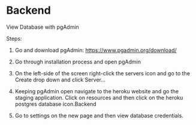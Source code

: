 # Backend

View Database with pgAdmin

Steps:

1. Go and download pgAdmin: https://www.pgadmin.org/download/

2. Go through installation process and open pgAdmin

3. On the left-side of the screen right-click the servers icon and go to the Create drop down and click Server...

4. Keeping pgAdmin open navigate to the heroku website and go the staging application. Click on resources and then click on the heroku postgres database icon.Backend

5. Go to settings on the new page and then view database credentials.
